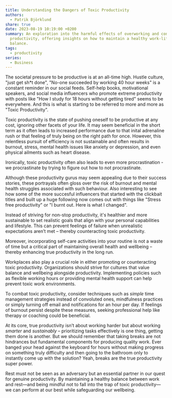 ```yaml
---
title: Understanding the Dangers of Toxic Productivity
authors:
  - Patrik Björklund
share: true
date: 2023-08-19 10:19:00 +0200
summary: An exploration into the harmful effects of overworking and constant
  productivity, offering insights on how to maintain a healthy work-life
  balance.
tags:
  - productivity
series:
  - Business
---
```



The societal pressure to be productive is at an all-time high. Hustle culture, "just get sh\*t done", "No-one succeeded by working 40 hour weeks" is a constant reminder in our social feeds. Self-help books, motivational speakers, and social media influencers who promote extreme productivity with posts like "How I study for 18 hours without getting tired" seems to be everywhere. And this is what is starting to be referred to more and more as "Toxic Productivity".

Toxic productivity is the state of pushing oneself to be productive at any cost, ignoring other facets of your life. It may seem beneficial in the short term as it often leads to increased performance due to that inital adrenaline rush or that feeling of truly being on the right path for once. However, this relentless pursuit of efficiency is not sustainable and often results in burnout, stress, mental health issues like anxiety or depression, and even physical ailments such as heart disease.

Ironically, toxic productivity often also leads to even more procrastination - we procrastinate by trying to figure out how to not procrastinate. 

Although these productivity gurus may seem appealing due to their success stories, these portrayals often gloss over the risk of burnout and mental health struggles associated with such behaviour. Also interesting to see how some of the more succesful influencers that started with the clickbait titles and built up a huge following now comes out with things like "Stress free productivity" or "I burnt out. Here is what I changed".

Instead of striving for non-stop productivity, it's healthier and more sustainable to set realistic goals that align with your personal capabilities and lifestyle. This can prevent feelings of failure when unrealistic expectations aren’t met – thereby counteracting toxic productivity.

Moreover, incorporating self-care activities into your routine is not a waste of time but a critical part of maintaining overall health and wellbeing – thereby enhancing true productivity in the long run.

Workplaces also play a crucial role in either promoting or counteracting toxic productivity. Organizations should strive for cultures that value balance and wellbeing alongside productivity. Implementing policies such as flexible working hours or providing mental health support can help prevent toxic work environments.

To combat toxic productivity, consider techniques such as _simple_ time management strategies instead of convoluted ones, mindfulness practices or simply turning off email and notifications for an hour per day. If feelings of burnout persist despite these measures, seeking professional help like therapy or coaching could be beneficial.

At its core, true productivity isn’t about working harder but about working _smarter_ and _sustainably_ – prioritizing tasks effectively is one thing, getting them done is another. But we should remember that taking breaks are not hindrances but fundamental components for producing quality work. Ever banged your head against the keyboard for hours without making progress on something truly difficulty and then going to the bathroom only to instantly come up with the solution? Yeah, breaks are the true productivity super power. 

Rest must not be seen as an adversary but an essential partner in our quest for genuine productivity. By maintaining a healthy balance between work and rest—and being mindful not to fall into the trap of toxic productivity—we can perform at our best while safeguarding our wellbeing.